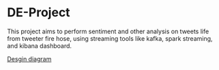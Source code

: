 # DE-Project

This project aims to perform sentiment and other analysis on tweets life from tweeter fire hose, using streaming tools like kafka, spark streaming, and kibana dashboard.

[Desgin diagram](images/design.png)